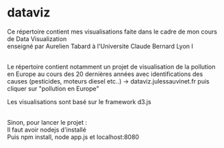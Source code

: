 # dataviz
Ce répertoire contient mes visualisations faite dans le cadre de mon cours de Data Visualization </br>
enseigné par Aurelien Tabard à l'Universite Claude Bernard Lyon I </br></br>
 
Le répertoire contient notamment un projet de visualisation de la pollution en Europe au cours des 20 dernières années avec identifications
des causes (pesticides, moteurs diesel etc..)
-> dataviz.julessauvinet.fr puis cliquer sur "pollution en Europe"

Les visualisations sont basé sur le framework d3.js </br></br>

Sinon, pour lancer le projet : </br>
Il faut avoir nodejs d'installé </br>
Puis npm install, node app.js et localhost:8080 </br>


